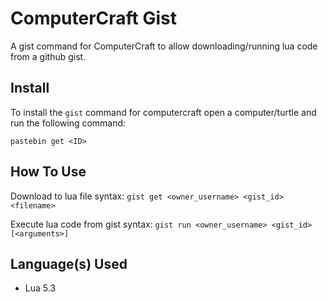 # ComputerCraft Gist

A gist command for ComputerCraft to allow downloading/running lua code from a github gist.

## Install

To install the `gist` command for computercraft open a computer/turtle and run the following command:
```
pastebin get <ID>
```

## How To Use

Download to lua file syntax:
`gist get <owner_username> <gist_id> <filename>`

Execute lua code from gist syntax:
`gist run <owner_username> <gist_id> [<arguments>]`

## Language(s) Used

* Lua 5.3
